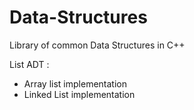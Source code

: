 # Data-Structures
Library of common Data Structures in C++

List ADT :
- Array list implementation
- Linked List implementation
